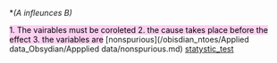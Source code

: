 **(A infleunces B)*

<mark style="background: #FFB8EBA6;">1. The vairables must be coroleted </mark>
<mark style="background: #FFB8EBA6;">2. the cause takes place before the effect </mark>
<mark style="background: #FFB8EBA6;">3. the variables are</mark> [nonspurious](/obisdian_ntoes/Applied data_Obsydian/Appplied data/nonspurious.md) 
[statystic_test](/statystic_test.md)